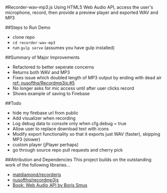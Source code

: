 #Recorder-wav-mp3.js
Using HTML5 Web Audio API, access the user's microphone, record, then provide a preview player and exported WAV and MP3

##Steps to Run Demo
* clone repo
* `cd recorder-wav-mp3`
* run `gulp serve` (assumes you have gulp installed)

##Summary of Major Improvements
* Refactored to better seperate concerns
* Returns both WAV and MP3 
* Fixes issue which doubled length of MP3 output by ending with dead air [ref: nusofthq/Recordmp3js:#5](https://github.com/nusofthq/Recordmp3js/issues/5)
* No longer asks for mic access until after user clicks record
* Shows example of saving to Firebase

##Todo
* hide my firebase url from public
* Add visualizer when recording
* Log debug data to console only when cfg.debug = true
* Allow user to replace download text with icons 
* Modify export functionality so that it exports just WAV (faster), skipping MP3 (slower)
* custom player (jPlayer perhaps)
* go through source repo pull requests and cherry pick

##Attribution and Dependencies
This project builds on the outstanding work of the following libraries...
* [matdiamond/recorderjs](https://github.com/mattdiamond/Recorderjs)
* [nusofthq/recordmp3js](https://github.com/nusofthq/Recordmp3js)
* [Book: Web Audio API by Boris Smus](http://www.amazon.com/gp/product/1449332684/ref=as_li_tl?ie=UTF8&camp=1789&creative=9325&creativeASIN=1449332684&linkCode=as2&tag=geirman-20&linkId=VY645FDM7KZZR2KO)


